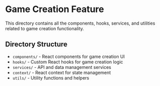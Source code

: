 # Game Creation Feature

This directory contains all the components, hooks, services, and utilities related to game creation functionality.

## Directory Structure

- `components/` - React components for game creation UI
- `hooks/` - Custom React hooks for game creation logic
- `services/` - API and data management services
- `context/` - React context for state management
- `utils/` - Utility functions and helpers
